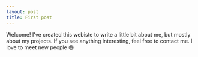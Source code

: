 ```yaml
---
layout: post
title: First post
---
```


Welcome! I've created this webiste to write a little bit about me, but mostly about my projects. If you see anything interesting, feel free to contact me. I love to meet new people :smile:
